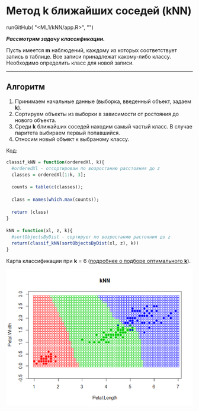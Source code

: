 # Метод k ближайших соседей (kNN)

runGitHub( "<ML1/kNN/app.R>", "<Vector232>") 

***Рассмотрим задачу классификации.***

Пусть имеется **m** наблюдений, каждому из которых соответствует запись в таблице. Все записи принадлежат какому-либо классу. Необходимо определить класс для новой записи.

---

## Алгоритм
1. Принимаем начальные данные (выборка, введенный объект, задаем **k**).
2. Сортируем объекты из выборки в зависимости от ростояния до нового объекта.
3. Среди **k** ближайших соседей находим самый частый класс. В случае паритета выбираем первый попавшийся.
4. Относим новый объект к выбраному классу.

Код:

```R
classif_kNN = function(orderedXl, k){
  #orderedXl - отсортирован по возростанию расстояния до z
  classes = orderedXl[1:k, 3];
  
  counts = table(c(classes));
 
  class = names(which.max(counts));
  
  return (class)
}

kNN = function(xl, z, k){
  #sortObjectsByDist - сортирует по возростанию растояния до z
  return(classif_kNN(sortObjectsByDist(xl, z), k))
}

```

Карта классификации при **k** = 6 ([подробнее о подборе оптимального **k**](https://github.com/Vector232/ML1/tree/master/kNNLOO)).

![Ну нет ее и все! Отстань!](/kNN/6NN(2).png)
